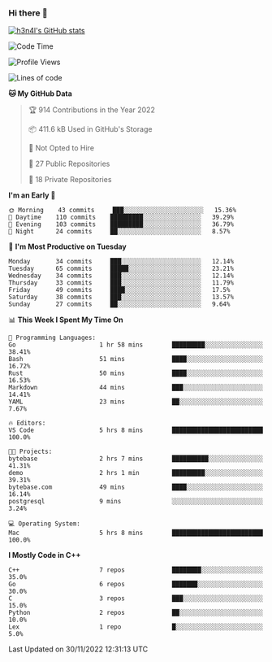 ### Hi there 👋

[![h3n4l's GitHub stats](https://github-readme-stats.vercel.app/api?username=h3n4l&count_private=true&show_icons=true&theme=radical)](https://github.com/h3n4l/github-readme-stats)

<!--START_SECTION:waka-->
![Code Time](http://img.shields.io/badge/Code%20Time-781%20hrs%2020%20mins-blue)

![Profile Views](http://img.shields.io/badge/Profile%20Views-0-blue)

![Lines of code](https://img.shields.io/badge/From%20Hello%20World%20I%27ve%20Written-44%20Thousand%20lines%20of%20code-blue)

**🐱 My GitHub Data** 

> 🏆 914 Contributions in the Year 2022
 > 
> 📦 411.6 kB Used in GitHub's Storage 
 > 
> 🚫 Not Opted to Hire
 > 
> 📜 27 Public Repositories 
 > 
> 🔑 18 Private Repositories  
 > 
**I'm an Early 🐤** 

```text
🌞 Morning    43 commits     ███░░░░░░░░░░░░░░░░░░░░░░   15.36% 
🌆 Daytime    110 commits    █████████░░░░░░░░░░░░░░░░   39.29% 
🌃 Evening    103 commits    █████████░░░░░░░░░░░░░░░░   36.79% 
🌙 Night      24 commits     ██░░░░░░░░░░░░░░░░░░░░░░░   8.57%

```
📅 **I'm Most Productive on Tuesday** 

```text
Monday       34 commits     ███░░░░░░░░░░░░░░░░░░░░░░   12.14% 
Tuesday      65 commits     █████░░░░░░░░░░░░░░░░░░░░   23.21% 
Wednesday    34 commits     ███░░░░░░░░░░░░░░░░░░░░░░   12.14% 
Thursday     33 commits     ███░░░░░░░░░░░░░░░░░░░░░░   11.79% 
Friday       49 commits     ████░░░░░░░░░░░░░░░░░░░░░   17.5% 
Saturday     38 commits     ███░░░░░░░░░░░░░░░░░░░░░░   13.57% 
Sunday       27 commits     ██░░░░░░░░░░░░░░░░░░░░░░░   9.64%

```


📊 **This Week I Spent My Time On** 

```text
💬 Programming Languages: 
Go                       1 hr 58 mins        █████████░░░░░░░░░░░░░░░░   38.41% 
Bash                     51 mins             ████░░░░░░░░░░░░░░░░░░░░░   16.72% 
Rust                     50 mins             ████░░░░░░░░░░░░░░░░░░░░░   16.53% 
Markdown                 44 mins             ███░░░░░░░░░░░░░░░░░░░░░░   14.41% 
YAML                     23 mins             ██░░░░░░░░░░░░░░░░░░░░░░░   7.67%

🔥 Editors: 
VS Code                  5 hrs 8 mins        █████████████████████████   100.0%

🐱‍💻 Projects: 
bytebase                 2 hrs 7 mins        ██████████░░░░░░░░░░░░░░░   41.31% 
demo                     2 hrs 1 min         █████████░░░░░░░░░░░░░░░░   39.31% 
bytebase.com             49 mins             ████░░░░░░░░░░░░░░░░░░░░░   16.14% 
postgresql               9 mins              ░░░░░░░░░░░░░░░░░░░░░░░░░   3.24%

💻 Operating System: 
Mac                      5 hrs 8 mins        █████████████████████████   100.0%

```

**I Mostly Code in C++** 

```text
C++                      7 repos             ████████░░░░░░░░░░░░░░░░░   35.0% 
Go                       6 repos             ███████░░░░░░░░░░░░░░░░░░   30.0% 
C                        3 repos             ███░░░░░░░░░░░░░░░░░░░░░░   15.0% 
Python                   2 repos             ██░░░░░░░░░░░░░░░░░░░░░░░   10.0% 
Lex                      1 repo              █░░░░░░░░░░░░░░░░░░░░░░░░   5.0%

```



 Last Updated on 30/11/2022 12:31:13 UTC
<!--END_SECTION:waka-->

